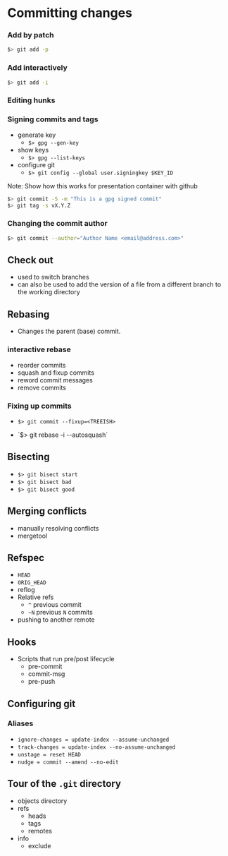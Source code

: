 # Committing changes


### Add by patch

```sh
$> git add -p
```


### Add interactively

```sh
$> git add -i
```


### Editing hunks


### Signing commits and tags


* generate key
  * `$> gpg --gen-key`
* show keys
  * `$> gpg --list-keys`
* configure git
  * `$> git config --global user.signingkey $KEY_ID`

Note: Show how this works for presentation container with github


```sh
$> git commit -S -m "This is a gpg signed commit"
$> git tag -s vX.Y.Z
```


### Changing the commit author

```sh
$> git commit --author="Author Name <email@address.com>"
```



## Check out

* used to switch branches
* can also be used to add the version
  of a file from a different branch
  to the working directory



## Rebasing

* Changes the parent (base) commit.


### interactive rebase

* reorder commits
* squash and fixup commits
* reword commit messages
* remove commits


### Fixing up commits

* `$> git commit --fixup=<TREEISH>`
* <p>`$> git rebase <TREEISH> -i --autosquash`</p>



## Bisecting


* `$> git bisect start`
* `$> git bisect bad`
* `$> git bisect good`



## Merging conflicts


* manually resolving conflicts
* mergetool



## Refspec


* `HEAD`
* `ORIG_HEAD`
* reflog
* Relative refs
  * `^` previous commit
  * `~N` previous `N` commits
* pushing to another remote



## Hooks


* Scripts that run pre/post lifecycle
  * pre-commit
  * commit-msg
  * pre-push



## Configuring git


### Aliases

* `ignore-changes = update-index --assume-unchanged`
* `track-changes = update-index --no-assume-unchanged`
* `unstage = reset HEAD`
* `nudge = commit --amend --no-edit`



## Tour of the `.git` directory


* objects directory
* refs
  * heads
  * tags
  * remotes
* info
  * exclude

